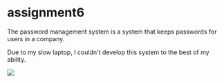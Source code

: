# assignment6

The password management system is a system that keeps passwords for users in a company.

Due to my slow laptop, I couldn't develop this system to the best of my ability. 

![](Images/UML.JPG)
